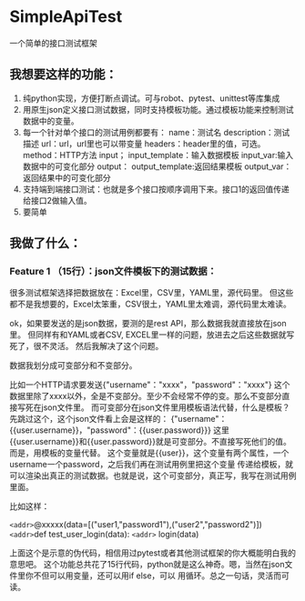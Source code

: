 # SimpleApiTest
一个简单的接口测试框架

## 我想要这样的功能：
1. 纯python实现，方便打断点调试。可与robot、pytest、unittest等库集成
1. 用原生json定义接口测试数据，同时支持模板功能。通过模板功能来控制测试数据中的变量。
1. 每一个针对单个接口的测试用例都要有：
name：测试名
description：测试描述
url：url，url里也可以带变量
headers：header里的值，可选。
method：HTTP方法
input；
    input_template：输入数据模板
    input_var:输入数据中的可变化部分
output：
    output_template:返回结果模板
    output_var：返回结果中的可变化部分
1. 支持端到端接口测试：也就是多个接口按顺序调用下来。接口1的返回值传递给接口2做输入值。
1. 要简单


## 我做了什么：
### Feature 1 （15行）：json文件模板下的测试数据：
很多测试框架选择把数据放在：Excel里，CSV里，YAML里，源代码里。
但这些都不是我想要的，Excel太笨重，CSV很土，YAML里太难调，源代码里太难读。

ok，如果要发送的是json数据，要测的是rest API，那么数据我就直接放在json里。
但同样有和YAML或者CSV, EXCEL里一样的问题，放进去之后这些数据就写死了，很不灵活。
然后我解决了这个问题。

数据我划分成可变部分和不变部分。


比如一个HTTP请求要发送{"username"："xxxx"，"password"："xxxx"}
这个数据里除了xxxx以外，全是不变部分。至少不会经常不停的变。那么不变部分直接写死在json文件里。
而可变部分在json文件里用模板语法代替，什么是模板？先跳过这个，这个json文件看上会是这样的：
{"username"：{{user.username}}，"password"：{{user.password}}}
这里{{user.username}}和{{user.password}}就是可变部分。不直接写死他们的值。而是，用模板的变量代替。
这个变量就是{{user}}，这个变量有两个属性，一个username一个password，之后我们再在测试用例里把这个变量
传递给模板，就可以渲染出真正的测试数据。也就是说，这个可变部分，真正写，我写在测试用例里面。

比如这样：

`<addr>`@xxxxx(data=[("user1,"password1"),("user2","password2")])
`<addr>`def test_user_login(data):
`<addr>`    login(data)


上面这个是示意的伪代码，相信用过pytest或者其他测试框架的你大概能明白我的意思吧。
这个功能总共花了15行代码，python就是这么神奇。嗯，当然在json文件里你不但可以用变量，还可以用if else，可以
用循环。总之一句话，灵活而可读。






